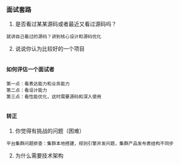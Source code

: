 ### 面试套路
1. 是否看过某某源码或者最近又看过源码吗？
```
就讲自己看过的源码？讲到核心设计和源码优化
```
2. 说说你认为比较好的一个项目
``` 

```
#### 如何评估一个面试者
```
第一点：看表达能力和业务能力
第二点：看设计能力
第三点：看性能优化，这时需要源码和深入使用


```

#### 转正
1. 你觉得有挑战的问题（困难）
``` 
平台集群问题排查：集群本地搭建，规则引擎并发问题，集群产品发布表结构不同步
```
2. 为什么需要技术架构
``` 

```
